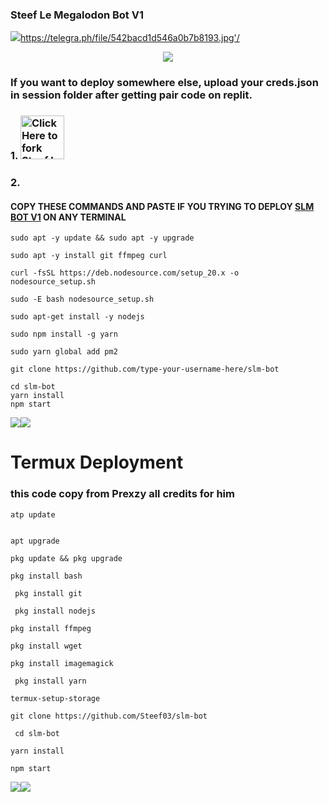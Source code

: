 ### Steef Le Megalodon Bot V1
   <a><img src='https://telegra.ph/file/542bacd1d546a0b7b8193.jpg'/></a><a><https://telegra.ph/file/542bacd1d546a0b7b8193.jpg'/></a>
<p align="center">
<img src="https://telegra.ph/file/542bacd1d546a0b7b8193.jpg"/> 
</p>

### If you want to deploy somewhere else, upload your creds.json in session folder after getting pair code on replit. 

### 1. <a href="https://github.com/Steef03/slm-bot/fork"><img src="https://img.shields.io/badge/FORK-blue" alt="Click Here to fork Steef Le Megalodon Bot" width="70"></a>
 


### 2.
#### COPY THESE COMMANDS AND PASTE IF YOU TRYING TO DEPLOY [SLM BOT V1](https://github.com/Steef03/slm-bot) ON ANY TERMINAL
```
sudo apt -y update && sudo apt -y upgrade
```
```
sudo apt -y install git ffmpeg curl
```
```
curl -fsSL https://deb.nodesource.com/setup_20.x -o nodesource_setup.sh
```
```
sudo -E bash nodesource_setup.sh
```
```
sudo apt-get install -y nodejs
```
```
sudo npm install -g yarn
```
```
sudo yarn global add pm2
```
```
git clone https://github.com/type-your-username-here/slm-bot 
```
```
cd slm-bot 
yarn install 
npm start
```
 

<a><img src='https://telegra.ph/file/542bacd1d546a0b7b8193.jpg'/></a><a><img src='https://telegra.ph/file/542bacd1d546a0b7b8193.jpg'/></a>
# Termux Deployment
### this code copy from Prexzy  all credits for him

```
atp update
   

apt upgrade

pkg update && pkg upgrade

pkg install bash

 pkg install git

 pkg install nodejs

pkg install ffmpeg

pkg install wget

pkg install imagemagick

 pkg install yarn

termux-setup-storage
```

```
git clone https://github.com/Steef03/slm-bot
```
```
 cd slm-bot
```
```
yarn install
  ```
    
```
npm start
```



<a><img src='https://telegra.ph/file/542bacd1d546a0b7b8193.jpg'/></a><a><img src='https://telegra.ph/file/542bacd1d546a0b7b8193.jpg'/></a>

